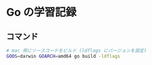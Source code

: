 # Go の学習記録

## コマンド

```sh
# mac 用にソースコードをビルド (ldflags にバージョンを設定)
GOOS=darwin GOARCH=amd64 go build -ldflags
```
